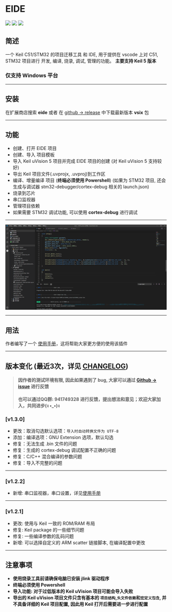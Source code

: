 # EIDE

[![](https://vsmarketplacebadge.apphb.com/version/cl.eide.svg)](https://marketplace.visualstudio.com/items?itemName=CL.eide)      [![](https://vsmarketplacebadge.apphb.com/installs/cl.eide.svg)](https://marketplace.visualstudio.com/items?itemName=CL.eide)     [![](https://vsmarketplacebadge.apphb.com/rating/cl.eide.svg)](https://marketplace.visualstudio.com/items?itemName=CL.eide)

## 简述

一个 Keil C51/STM32 的项目迁移工具 和 IDE, 用于提供在 vscode 上对 C51, STM32 项目进行 开发, 编译, 烧录, 调试, 管理的功能。
**主要支持 Keil 5 版本**  
### **仅支持 Windows 平台**

***

## 安装

在扩展商店搜索 **eide** 或者 在 [github -> release](https://github.com/github0null/eide/releases) 中下载最新版本 **vsix** 包

***

## 功能

* 创建、打开 EIDE 项目
* 创建、导入 项目模板
* 导入 Keil uVision 5 项目并完成 EIDE 项目的创建 (对 Keil uVision 5 支持较好)
* 导出 Keil 项目文件(.uvprojx, .uvproj)到工作区
* 编译、增量编译 项目 (**终端必须使用 Powershell**) (如果为 STM32 项目, 还会生成与调试器 stm32-debugger/cortex-debug 相关的 launch.json)
* 烧录到芯片
* 串口监视器
* 管理项目依赖
* 如果需要 STM32 调试功能, 可以使用 **cortex-debug** 进行调试

***

![preview](./res/preview/show.png)

***

## 用法

作者编写了一个 [使用手册](https://blog.csdn.net/qq_40833810/category_9688932.html)，这将帮助大家更方便的使用该插件

***

## 版本变化 (最近3次，详见 [CHANGELOG](./CHANGELOG.md))

> #### 因作者的测试环境有限, 因此如果遇到了 bug, 大家可以通过 [Github -> issue](https://github.com/github0null/eide/issues) 进行反馈
> #### 也可以通过QQ群: **941749328** 进行反馈，提出想法和意见；欢迎大家加入，共同进步(ง •_•)ง

### [v1.3.0]
- 更改：取消勾选默认选项：`导入时自动转换文件为 UTF-8`
- 添加：编译选项：GNU Extension 选项，默认勾选
- 修复：无法生成 .bin 文件的问题
- 修复：生成的 cortex-debug 调试配置不正确的问题
- 修复：C/C++ 混合编译的参数问题
- 修复：导入不完整的问题

***

### [v1.2.2]
- 新增: 串口监视器，串口设置，详见[使用手册](https://blog.csdn.net/qq_40833810/category_9688932.html)

***

### [v1.2.1]
- 更改: 使用与 Keil 一致的 ROM/RAM 布局
- 修复: Keil package 的一些细节问题
- 修复: 一些编译参数的乱码问题
- 新增: 可以选择自定义的 ARM scatter 链接脚本, 在编译配置中更改

***

## 注意事项
  + **使用烧录工具前请确保电脑已安装 jlink 驱动程序**
  + **终端必须使用 Powershell**
  + **导入功能: 对于过低版本的 Keil uVision 项目可能会导入失败**
  + **导出的 Keil uVision 项目文件只含有基本的 `项目结构`,`头文件依赖`和`宏定义包含`, 并不具备详细的 Keil 项目配置, 因此用 Keil 打开后需要进一步进行配置**
